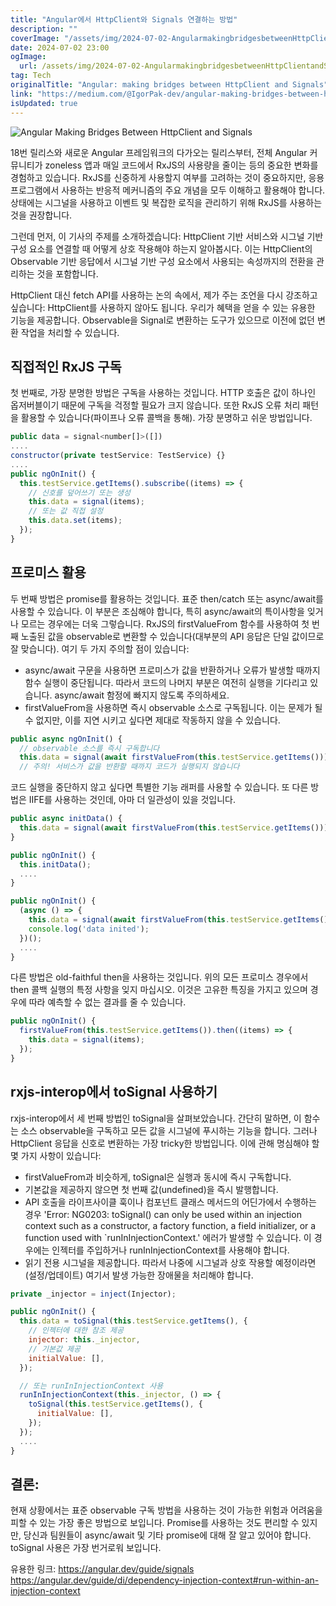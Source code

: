 ```yaml
---
title: "Angular에서 HttpClient와 Signals 연결하는 방법"
description: ""
coverImage: "/assets/img/2024-07-02-AngularmakingbridgesbetweenHttpClientandSignals_0.png"
date: 2024-07-02 23:00
ogImage:
  url: /assets/img/2024-07-02-AngularmakingbridgesbetweenHttpClientandSignals_0.png
tag: Tech
originalTitle: "Angular: making bridges between HttpClient and Signals"
link: "https://medium.com/@IgorPak-dev/angular-making-bridges-between-httpclient-and-signals-a7a50c15ad9b"
isUpdated: true
---
```


![Angular Making Bridges Between HttpClient and Signals](/assets/img/2024-07-02-AngularmakingbridgesbetweenHttpClientandSignals_0.png)

18번 릴리스와 새로운 Angular 프레임워크의 다가오는 릴리스부터, 전체 Angular 커뮤니티가 zoneless 앱과 매일 코드에서 RxJS의 사용량을 줄이는 등의 중요한 변화를 경험하고 있습니다. RxJS를 신중하게 사용할지 여부를 고려하는 것이 중요하지만, 응용 프로그램에서 사용하는 반응적 메커니즘의 주요 개념을 모두 이해하고 활용해야 합니다. 상태에는 시그널을 사용하고 이벤트 및 복잡한 로직을 관리하기 위해 RxJS를 사용하는 것을 권장합니다.

그런데 먼저, 이 기사의 주제를 소개하겠습니다: HttpClient 기반 서비스와 시그널 기반 구성 요소를 연결할 때 어떻게 상호 작용해야 하는지 알아봅시다. 이는 HttpClient의 Observable 기반 응답에서 시그널 기반 구성 요소에서 사용되는 속성까지의 전환을 관리하는 것을 포함합니다.

HttpClient 대신 fetch API를 사용하는 논의 속에서, 제가 주는 조언을 다시 강조하고 싶습니다: HttpClient를 사용하지 않아도 됩니다. 우리가 혜택을 얻을 수 있는 유용한 기능을 제공합니다. Observable을 Signal로 변환하는 도구가 있으므로 이전에 없던 변환 작업을 처리할 수 있습니다.

<div class="content-ad"></div>

## 직접적인 RxJS 구독

첫 번째로, 가장 분명한 방법은 구독을 사용하는 것입니다. HTTP 호출은 값이 하나인 옵저버블이기 때문에 구독을 걱정할 필요가 크지 않습니다. 또한 RxJS 오류 처리 패턴을 활용할 수 있습니다(파이프나 오류 콜백을 통해). 가장 분명하고 쉬운 방법입니다.

```js
public data = signal<number[]>([])
....
constructor(private testService: TestService) {}
....
public ngOnInit() {
  this.testService.getItems().subscribe((items) => {
    // 신호를 덮어쓰기 또는 생성
    this.data = signal(items);
    // 또는 값 직접 설정
    this.data.set(items);
  });
}
```

## 프로미스 활용

<div class="content-ad"></div>

두 번째 방법은 promise를 활용하는 것입니다. 표준 then/catch 또는 async/await를 사용할 수 있습니다. 이 부분은 조심해야 합니다, 특히 async/await의 특이사항을 잊거나 모르는 경우에는 더욱 그렇습니다. RxJS의 firstValueFrom 함수를 사용하여 첫 번째 노출된 값을 observable로 변환할 수 있습니다(대부분의 API 응답은 단일 값이므로 잘 맞습니다). 여기 두 가지 주의할 점이 있습니다:

- async/await 구문을 사용하면 프로미스가 값을 반환하거나 오류가 발생할 때까지 함수 실행이 중단됩니다. 따라서 코드의 나머지 부분은 여전히 실행을 기다리고 있습니다. async/await 함정에 빠지지 않도록 주의하세요.
- firstValueFrom을 사용하면 즉시 observable 소스로 구독됩니다. 이는 문제가 될 수 없지만, 이를 지연 시키고 싶다면 제대로 작동하지 않을 수 있습니다.

```js
public async ngOnInit() {
  // observable 소스를 즉시 구독합니다
  this.data = signal(await firstValueFrom(this.testService.getItems()));
  // 주의! 서비스가 값을 반환할 때까지 코드가 실행되지 않습니다
```

코드 실행을 중단하지 않고 싶다면 특별한 기능 래퍼를 사용할 수 있습니다. 또 다른 방법은 IIFE를 사용하는 것인데, 아마 더 일관성이 있을 것입니다.

<div class="content-ad"></div>

```js
public async initData() {
  this.data = signal(await firstValueFrom(this.testService.getItems()));
}

public ngOnInit() {
  this.initData();
  ....
}
```

```js
public ngOnInit() {
  (async () => {
    this.data = signal(await firstValueFrom(this.testService.getItems()));
    console.log('data inited');
  })();
  ....
}
```

다른 방법은 old-faithful then을 사용하는 것입니다. 위의 모든 프로미스 경우에서 then 콜백 실행의 특정 사항을 잊지 마십시오. 이것은 고유한 특징을 가지고 있으며 경우에 따라 예측할 수 없는 결과를 줄 수 있습니다.

```js
public ngOnInit() {
  firstValueFrom(this.testService.getItems()).then((items) => {
    this.data = signal(items);
  });
}
```

<div class="content-ad"></div>

## rxjs-interop에서 toSignal 사용하기

rxjs-interop에서 세 번째 방법인 toSignal을 살펴보았습니다. 간단히 말하면, 이 함수는 소스 observable을 구독하고 모든 값을 시그널에 푸시하는 기능을 합니다. 그러나 HttpClient 응답을 신호로 변환하는 가장 tricky한 방법입니다. 이에 관해 명심해야 할 몇 가지 사항이 있습니다:

- firstValueFrom과 비슷하게, toSignal은 실행과 동시에 즉시 구독합니다.
- 기본값을 제공하지 않으면 첫 번째 값(undefined)을 즉시 발행합니다.
- API 호출을 라이프사이클 훅이나 컴포넌트 클래스 메서드의 어딘가에서 수행하는 경우 'Error: NG0203: toSignal() can only be used within an injection context such as a constructor, a factory function, a field initializer, or a function used with `runInInjectionContext.' 에러가 발생할 수 있습니다. 이 경우에는 인젝터를 주입하거나 runInInjectionContext를 사용해야 합니다.
- 읽기 전용 시그널을 제공합니다. 따라서 나중에 시그널과 상호 작용할 예정이라면(설정/업데이트) 여기서 발생 가능한 장애물을 처리해야 합니다.

```js
private _injector = inject(Injector);

public ngOnInit() {
  this.data = toSignal(this.testService.getItems(), {
    // 인젝터에 대한 참조 제공
    injector: this._injector,
    // 기본값 제공
    initialValue: [],
  });

  // 또는 runInInjectionContext 사용
  runInInjectionContext(this._injector, () => {
    toSignal(this.testService.getItems(), {
      initialValue: [],
    });
  });
  ....
}
```

<div class="content-ad"></div>

## 결론:

현재 상황에서는 표준 observable 구독 방법을 사용하는 것이 가능한 위험과 어려움을 피할 수 있는 가장 좋은 방법으로 보입니다. Promise를 사용하는 것도 편리할 수 있지만, 당신과 팀원들이 async/await 및 기타 promise에 대해 잘 알고 있어야 합니다. toSignal 사용은 가장 번거로워 보입니다.

유용한 링크:
https://angular.dev/guide/signals
https://angular.dev/guide/di/dependency-injection-context#run-within-an-injection-context
